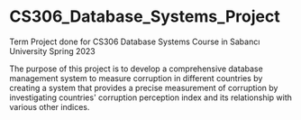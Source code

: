 # CS306_Database_Systems_Project
Term Project done for CS306 Database Systems Course in Sabancı University Spring 2023


The purpose of this project is to develop a comprehensive database management system to measure corruption in different countries by creating a system that provides a precise measurement of corruption by investigating countries' corruption perception index and its relationship with various other indices.
